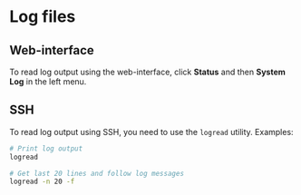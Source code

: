 # Log files

## Web-interface

To read log output using the web-interface, click **Status** and then
**System Log** in the left menu.

## SSH

To read log output using SSH, you need to use the `logread` utility.
Examples:

```bash
# Print log output
logread

# Get last 20 lines and follow log messages
logread -n 20 -f 
```

